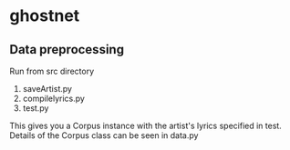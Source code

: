 # ghostnet
## Data preprocessing
Run from src directory
1. saveArtist.py
2. compilelyrics.py
3. test.py

This gives you a Corpus instance with the artist's lyrics specified in test.
Details of the Corpus class can be seen in data.py
